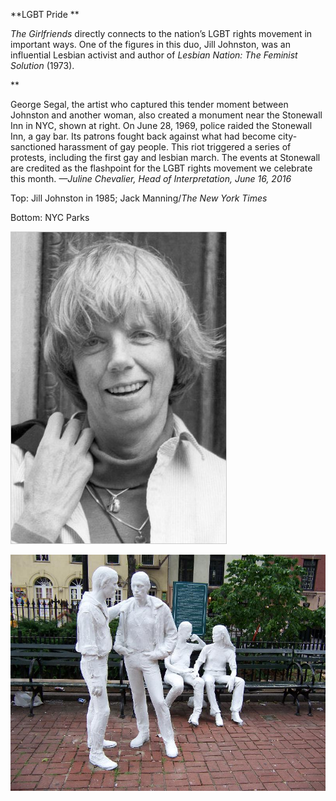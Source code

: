 **LGBT Pride **

*The Girlfriends* directly connects to the nation’s LGBT rights movement in important ways. One of the figures in this duo, Jill Johnston, was an influential Lesbian activist and author of *Lesbian Nation: The Feminist Solution* (1973). 

**

George Segal, the artist who captured this tender moment between Johnston and another woman, also created a monument near the Stonewall Inn in NYC, shown at right. On June 28, 1969, police raided the Stonewall Inn, a gay bar. Its patrons fought back against what had become city-sanctioned harassment of gay people. This riot triggered a series of protests, including the first gay and lesbian march. The events at Stonewall are credited as the flashpoint for the LGBT rights movement we celebrate this month.
 *—Juline Chevalier, Head of Interpretation, June 16, 2016*

Top: Jill Johnston in 1985; Jack Manning/*The New York Times*

Bottom: NYC Parks



![](../images/16-6-16_2014.42_PrideEDIT-1.jpeg)

![](../images/16-6-16_2014.42_PrideEDIT-2.jpeg)
